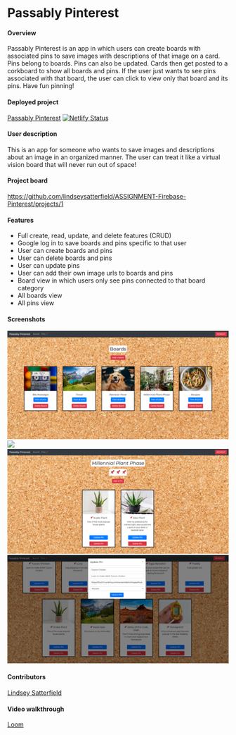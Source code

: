 # Passably Pinterest

#### Overview
Passably Pinterest is an app in which users can create boards with associated pins to save images with descriptions of that image on a card. Pins belong to boards. Pins can also be updated. Cards then get posted to a corkboard to show all boards and pins. If the user just wants to see pins associated with that board, the user can click to view only that board and its pins. Have fun pinning!
#### Deployed project
[Passably Pinterest](https://lindseysatterfield-passably-pinterest.netlify.app/) [![Netlify Status](https://api.netlify.com/api/v1/badges/cefbde8f-6952-4812-9202-43f50e13aa46/deploy-status)](https://app.netlify.com/sites/lindseysatterfield-passably-pinterest/deploys)

#### User description
This is an app for someone who wants to save images and descriptions about an image in an organized manner. The user can treat it like a virtual vision board that will never run out of space! 

#### Project board
https://github.com/lindseysatterfield/ASSIGNMENT-Firebase-Pinterest/projects/1

#### Features
- Full create, read, update, and delete features (CRUD)
- Google log in to save boards and pins specific to that user
- User can create boards and pins
- User can delete boards and pins
- User can update pins
- User can add their own image urls to boards and pins
- Board view in which users only see pins connected to that board category
- All boards view
- All pins view

#### Screenshots
![](./src/assets/screenshots/boardsView.png)
![](./src/assets/screenshots/pinsView.png)
![](./src/assets/screenshots/specificBoardView.png)
![](./src/assets/screenshots/updateView.png)
#### Contributors
[Lindsey Satterfield](https://github.com/lindseysatterfield)

#### Video walkthrough
[Loom](https://www.loom.com/share/f3fad4221ce2499aa793c5f49ae4b19c)

